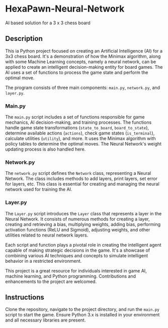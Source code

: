 # HexaPawn-Neural-Network
AI based solution for a 3 x 3 chess board

## Description

This ia Python project focused on creating an Artificial Intelligence (AI) for a 3x3 chess board. It's a demonstration of how the Minimax algorithm, along with some Machine Learning concepts, namely a neural network, can be applied to create an intelligent decision-making entity for board games. The AI uses a set of functions to process the game state and perform the optimal move.

The program consists of three main components: `main.py`, `network.py`, and `layer.py`.

### Main.py 

The `main.py` script includes a set of functions responsible for game mechanics, AI decision-making, and training processes. The functions handle game state transformations (`state_to_board`, `board_to_state`), determine available actions (`actions`), check game states (`is_terminal`), calculate utilities (`utility`), and more. It uses the Minimax algorithm with policy tables to determine the optimal moves. The Neural Network's weight updating process is also handled here.

### Network.py 

The `network.py` script defines the `Network` class, representing a Neural Network. The class includes methods to add layers, print layers, set error for layers, etc. This class is essential for creating and managing the neural network used for training the AI.

### Layer.py

The `Layer.py` script introduces the `Layer` class that represents a layer in the Neural Network. It consists of numerous methods for creating a layer, creating and retrieving a bias, multiplying weights, adding bias, performing activation functions (ReLU and Sigmoid), adjusting weights, and other utilities related to neural network layers.

Each script and function plays a pivotal role in creating the intelligent agent capable of making strategic decisions in the game. It's a showcase of combining various AI techniques and concepts to simulate intelligent behavior in a restricted environment.

This project is a great resource for individuals interested in game AI, machine learning, and Python programming. Contributions and enhancements to the project are welcomed.

## Instructions

Clone the repository, navigate to the project directory, and run the `main.py` script to start the game. Ensure Python 3.x is installed in your environment and all necessary libraries are present.
